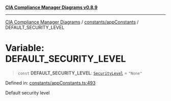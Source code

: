 [**CIA Compliance Manager Diagrams v0.8.9**](../../../README.md)

***

[CIA Compliance Manager Diagrams](../../../modules.md) / [constants/appConstants](../README.md) / DEFAULT\_SECURITY\_LEVEL

# Variable: DEFAULT\_SECURITY\_LEVEL

> `const` **DEFAULT\_SECURITY\_LEVEL**: [`SecurityLevel`](../../../types/cia/type-aliases/SecurityLevel.md) = `"None"`

Defined in: [constants/appConstants.ts:493](https://github.com/Hack23/cia-compliance-manager/blob/e1ae27dd41c4ccea8a13cdec993022242a97dce3/src/constants/appConstants.ts#L493)

Default security level
